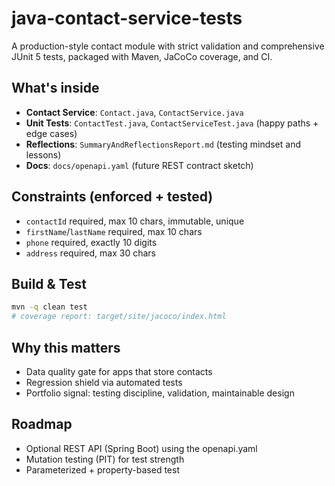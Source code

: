 # java-contact-service-tests

A production-style contact module with strict validation and comprehensive JUnit 5 tests, packaged with Maven, JaCoCo coverage, and CI.

## What's inside
- **Contact Service**: `Contact.java`, `ContactService.java`
- **Unit Tests**: `ContactTest.java`, `ContactServiceTest.java` (happy paths + edge cases)
- **Reflections**: `SummaryAndReflectionsReport.md` (testing mindset and lessons)
- **Docs**: `docs/openapi.yaml` (future REST contract sketch)

## Constraints (enforced + tested)
- `contactId` required, max 10 chars, immutable, unique
- `firstName`/`lastName` required, max 10 chars
- `phone` required, exactly 10 digits
- `address` required, max 30 chars

## Build & Test
```bash
mvn -q clean test
# coverage report: target/site/jacoco/index.html
```

## Why this matters
- Data quality gate for apps that store contacts
- Regression shield via automated tests
- Portfolio signal: testing discipline, validation, maintainable design

## Roadmap
- Optional REST API (Spring Boot) using the openapi.yaml
- Mutation testing (PIT) for test strength
- Parameterized + property-based test
